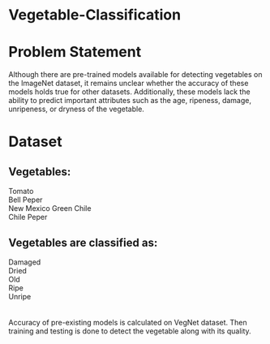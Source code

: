 # Vegetable-Classification

# Problem Statement

Although there are pre-trained models available for detecting vegetables on the ImageNet dataset, it remains unclear whether the accuracy of these models holds true for other datasets. Additionally, these models lack the ability to predict important attributes such as the age, ripeness, damage, unripeness, or dryness of the vegetable.

# Dataset

## Vegetables:
Tomato<br>
Bell Peper<br>
New Mexico Green Chile<br>
Chile Peper<br>

## Vegetables are classified as:
Damaged<br>
Dried<br>
Old<br>
Ripe<br>
Unripe<br>
<br><br>
Accuracy of pre-existing models is calculated on VegNet dataset. Then training and testing is done to detect the vegetable along with its quality.

